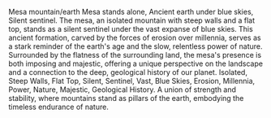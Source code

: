 Mesa mountain/earth
Mesa stands alone,
Ancient earth under blue skies,
Silent sentinel.
The mesa, an isolated mountain with steep walls and a flat top, stands as a silent sentinel under the vast expanse of blue skies. This ancient formation, carved by the forces of erosion over millennia, serves as a stark reminder of the earth's age and the slow, relentless power of nature. Surrounded by the flatness of the surrounding land, the mesa's presence is both imposing and majestic, offering a unique perspective on the landscape and a connection to the deep, geological history of our planet.
Isolated, Steep Walls, Flat Top, Silent, Sentinel, Vast, Blue Skies, Erosion, Millennia, Power, Nature, Majestic, Geological History.
A union of strength and stability, where mountains stand as pillars of the earth, embodying the timeless endurance of nature.